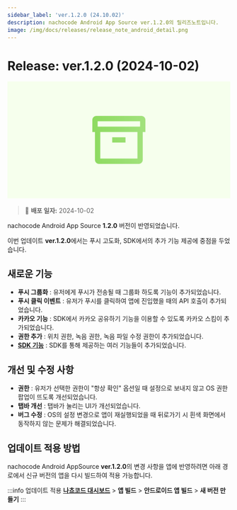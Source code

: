 ```yaml
---
sidebar_label: 'ver.1.2.0 (24.10.02)'
description: nachocode Android App Source ver.1.2.0의 릴리즈노트입니다.
image: /img/docs/releases/release_note_android_detail.png
---
```


# Release: ver.1.2.0 (2024-10-02)

![android_detail](../../../../../static/img/docs/releases/release_note_android_detail.png)

> 🔔 **배포 일자:** 2024-10-02

nachocode Android App Source **1.2.0** 버전이 반영되었습니다.

이번 업데이트 **ver.1.2.0**에서는 푸시 고도화, SDK에서의 추가 기능 제공에 중점을 두었습니다.

## 새로운 기능

- **푸시 그룹화** : 유저에게 푸시가 전송될 때 그룹화 하도록 기능이 추가되었습니다.
- **푸시 클릭 이벤트** : 유저가 푸시를 클릭하여 앱에 진입했을 때의 API 호출이 추가되었습니다.
- **카카오 기능** : SDK에서 카카오 공유하기 기능을 이용할 수 있도록 카카오 스킴이 추가되었습니다.
- **권한 추가** : 위치 권한, 녹음 권한, 녹음 파일 수정 권한이 추가되었습니다.
- [**SDK 기능**](../../sdk/release-v-1-2-0) : SDK를 통해 제공하는 여러 기능들이 추가되었습니다.

## 개선 및 수정 사항

- **권한** : 유저가 선택한 권한이 "항상 확인" 옵션일 때 설정으로 보내지 않고 OS 권한 팝업이 뜨도록 개선되었습니다.
- **탭바 개선** : 탭바가 눌리는 UI가 개선되었습니다.
- **버그 수정** : OS의 설정 변경으로 앱이 재실행되었을 때 뒤로가기 시 흰색 화면에서 동작하지 않는 문제가 해결되었습니다.

## 업데이트 적용 방법

nachocode Android AppSource **ver.1.2.0**의 변경 사항을 앱에 반영하려면 아래 경로에서 신규 버전의 앱을 다시 빌드하여 적용 가능합니다.

:::info 업데이트 적용
[**나쵸코드 대시보드**](https://nachocode.io/?utm_source=docs&utm_medium=documentation&utm_campaign=devguide) > **앱 빌드** > **안드로이드 앱 빌드** > **새 버전 만들기**
:::
